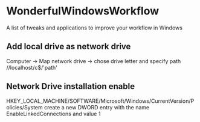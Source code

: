 # WonderfulWindowsWorkflow
A list of tweaks and applications to improve your workflow in Windows


## Add local drive as network drive
Computer -> Map network drive -> chose drive letter and specify path //localhost/c$/'path'

## Network Drive installation enable
HKEY_LOCAL_MACHINE/SOFTWARE/Microsoft/Windows/CurrentVersion/Policies/System
create a new DWORD entry with the name EnableLinkedConnections and value 1
